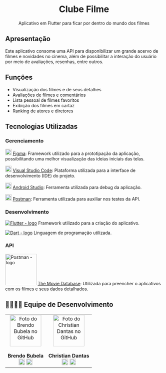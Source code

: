 <h1 align="center">Clube Filme</h1>

<p align="center"> Aplicativo em Flutter para ficar por dentro do mundo dos filmes </p>

<div id='apresentacao'/>

## Apresentação

Este aplicativo consome uma API para disponibilizar um grande acervo de filmes e novidades no cinema, além de possibilitar a interação do usuário por meio de avaliações, resenhas, entre outros.

<div id='funcoes'/>

## Funções

- Visualização dos filmes e de seus detalhes
- Avaliações de filmes e comentários
- Lista pessoal de filmes favoritos
- Exibição dos filmes em cartaz
- Ranking de atores e diretores

<div id='tecnologias'/>

## Tecnologias Utilizadas

<div id='gerenciamento'/>

### Gerenciamento

<img src="https://upload.wikimedia.org/wikipedia/commons/a/ad/Figma-1-logo.png" width="20px" title="Figma - logo"> [Figma](https://www.figma.com/): Framework utilizado para a prototipação da aplicação, possibilitando uma melhor visualização das ideias iniciais das telas.

<img src="https://upload.wikimedia.org/wikipedia/commons/thumb/9/9a/Visual_Studio_Code_1.35_icon.svg/1024px-Visual_Studio_Code_1.35_icon.svg.png" width="20px" title="Visual Studio Code - logo"> [Visual Studio Code](https://code.visualstudio.com/): Plataforma utilizada para a interface de desenvolvimento (IDE) do projeto.

<img src="https://upload.wikimedia.org/wikipedia/commons/thumb/e/e3/Android_Studio_Icon_%282014-2019%29.svg/1200px-Android_Studio_Icon_%282014-2019%29.svg.png" width="20px" title="Android Studio - logo"> [Android Studio](https://developer.android.com/studio/): Ferramenta utilizada para debug da aplicação.

<img src="https://res.cloudinary.com/postman/image/upload/t_team_logo/v1/team/2893aede23f01bfcbd2319326bc96a6ed0524eba759745ed6d73405a3a8b67a8" width="20px" title="Postman - logo"> [Postman](https://developer.android.com/studio/): Ferramenta utilizada para auxiliar nos testes da API.

<div id='desenvolvimento'/>

### Desenvolvimento

[<img src='https://img.shields.io/badge/Flutter-43853D?style=for-the-badge&logo=flutter&logoColor=blue&labelColor=gray&color=gray' title="Flutter - logo">](https://flutter.dev/) Framework utilizado para a criação do aplicativo.

[<img src='https://img.shields.io/badge/Dart-43853D?style=for-the-badge&logo=dart&logoColor=blue&labelColor=gray&color=gray' title="Dart - logo">](https://dart.dev/) Linguagem de programação utilizada.

<div id='api'/>

### API

<img src="https://www.themoviedb.org/assets/2/v4/logos/v2/blue_short-8e7b30f73a4020692ccca9c88bafe5dcb6f8a62a4c6bc55cd9ba82bb2cd95f6c.svg" width="100px" title="Postman - logo"> [The Movie Database](https://developers.themoviedb.org/3/getting-started/introduction): Utilizada para preencher o aplicativos com os filmes e seus dados detalhados.


## 👨‍👩‍👧‍👧 Equipe de Desenvolvimento

<table>
  <tbody>
    <tr>
      <td align="center">
        <a href="https://github.com/BrendoVidal">
          <img src="https://avatars.githubusercontent.com/u/51121221?s=460&v=4" width="100px;" alt="Foto do Brendo Bubela no GitHub" style="max-width:100%;"></a><br><br>
          <b>Brendo Bubela</b><br>
        <a href="https://github.com/BrendoVidal"><img src="https://image.flaticon.com/icons/png/512/25/25231.png" width="20px"></a>
       <a href="https://www.linkedin.com/in/brendo-bubela-1978221b6/"><img src="https://image.flaticon.com/icons/png/512/174/174857.png" width="20px"></a>
      </td>     
      <td align="center">
        <a href="https://github.com/ChristianDantasGermano">
          <img src="https://avatars.githubusercontent.com/u/51031714?s=460&v=4" width="100px;" alt="Foto do Christian Dantas no GitHub" style="max-width:100%;"></a><br><br>
          <b>Christian Dantas</b><br>
        <a href="https://github.com/ChristianDantasGermano">
        <img src="https://image.flaticon.com/icons/png/512/25/25231.png" width="20px"></a>
       <a href="https://www.linkedin.com/in/christian-dantas-germano-286186180/"><img src="https://image.flaticon.com/icons/png/512/174/174857.png" width="20px"></a>
      </td>    
      </td>  
     </tr>
   
  </tbody>
</table>
